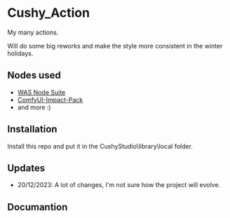 # Cushy_Action

My many actions.

Will do some big reworks and make the style more consistent in the winter holidays.

## Nodes used

-   [WAS Node Suite](https://github.com/WASasquatch/was-node-suite-comfyui)
-   [ComfyUI-Impact-Pack](https://github.com/ltdrdata/ComfyUI-Impact-Pack)
-   and more :)

## Installation

Install this repo and put it in the CushyStudio\library\local folder.

## Updates

-   20/12/2023: A lot of changes, I'm not sure how the project will evolve.

## Documantion
